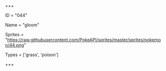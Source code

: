 




+++

ID = "044"

Name = "gloom"

Sprites = "https://raw.githubusercontent.com/PokeAPI/sprites/master/sprites/pokemon/44.png"

Types = ['grass', 'poison']

+++


